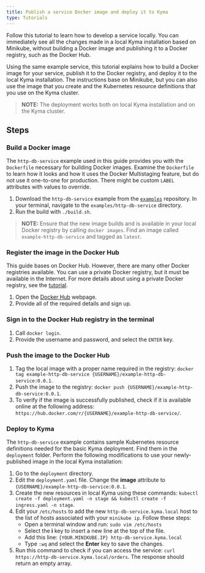 ```yaml
---
title: Publish a service Docker image and deploy it to Kyma
type: Tutorials
---
```


Follow this tutorial to learn how to develop a service locally. You can immediately see all the changes made in a local Kyma installation based on Minikube, without building a Docker image and publishing it to a Docker registry, such as the Docker Hub.

Using the same example service, this tutorial explains how to build a Docker image for your service, publish it to the Docker registry, and deploy it to the local Kyma installation. The instructions base on Minikube, but you can also use the image that you create and the Kubernetes resource definitions that you use on the Kyma cluster.

>**NOTE:** The deployment works both on local Kyma installation and on the Kyma cluster.

## Steps

### Build a Docker image

The `http-db-service` example used in this guide provides you with the `Dockerfile` necessary for building Docker images. Examine the `Dockerfile` to learn how it looks and how it uses the Docker Multistaging feature, but do not use it one-to-one for production. There might be custom `LABEL` attributes with values to override.

1. Download the `http-db-service` example from the [`examples`](https://github.com/kyma-project/examples) repository. In your terminal, navigate to the `examples/http-db-service` directory.
2. Run the build with `./build.sh`.

>**NOTE:** Ensure that the new image builds and is available in your local Docker registry by calling `docker images`. Find an image called `example-http-db-service` and tagged as `latest`.

### Register the image in the Docker Hub

This guide bases on Docker Hub. However, there are many other Docker registries available. You can use a private Docker registry, but it must be available in the Internet. For more details about using a private Docker registry, see the [tutorial](#tutorials-publish-a-service-docker-image-and-deploy-it-to-kyma).

1. Open the [Docker Hub](https://hub.docker.com/) webpage.
2. Provide all of the required details and sign up.

### Sign in to the Docker Hub registry in the terminal

1. Call `docker login`.
2. Provide the username and password, and select the `ENTER` key.

### Push the image to the Docker Hub

1. Tag the local image with a proper name required in the registry: `docker tag example-http-db-service {USERNAME}/example-http-db-service:0.0.1`.
2. Push the image to the registry: `docker push {USERNAME}/example-http-db-service:0.0.1`.
3. To verify if the image is successfully published, check if it is available online at the following address: `https://hub.docker.com/r/{USERNAME}/example-http-db-service/`.

### Deploy to Kyma

The `http-db-service` example contains sample Kubernetes resource definitions needed for the basic Kyma deployment. Find them in the `deployment` folder. Perform the following modifications to use your newly-published image in the local Kyma installation:

1. Go to the `deployment` directory.
2. Edit the `deployment.yaml` file. Change the **image** attribute to `{USERNAME}/example-http-db-service:0.0.1`.
3. Create the new resources in local Kyma using these commands: `kubectl create -f deployment.yaml -n stage && kubectl create -f ingress.yaml -n stage`.
4. Edit your `/etc/hosts` to add the new `http-db-service.kyma.local` host to the list of hosts associated with your `minikube ip`. Follow these steps:
    - Open a terminal window and run: `sudo vim /etc/hosts`
    - Select the **i** key to insert a new line at the top of the file.
    - Add this line: `{YOUR.MINIKUBE.IP} http-db-service.kyma.local`
    - Type `:wq` and select the **Enter** key to save the changes.
5. Run this command to check if you can access the service: `curl https://http-db-service.kyma.local/orders`. The response should return an empty array.
